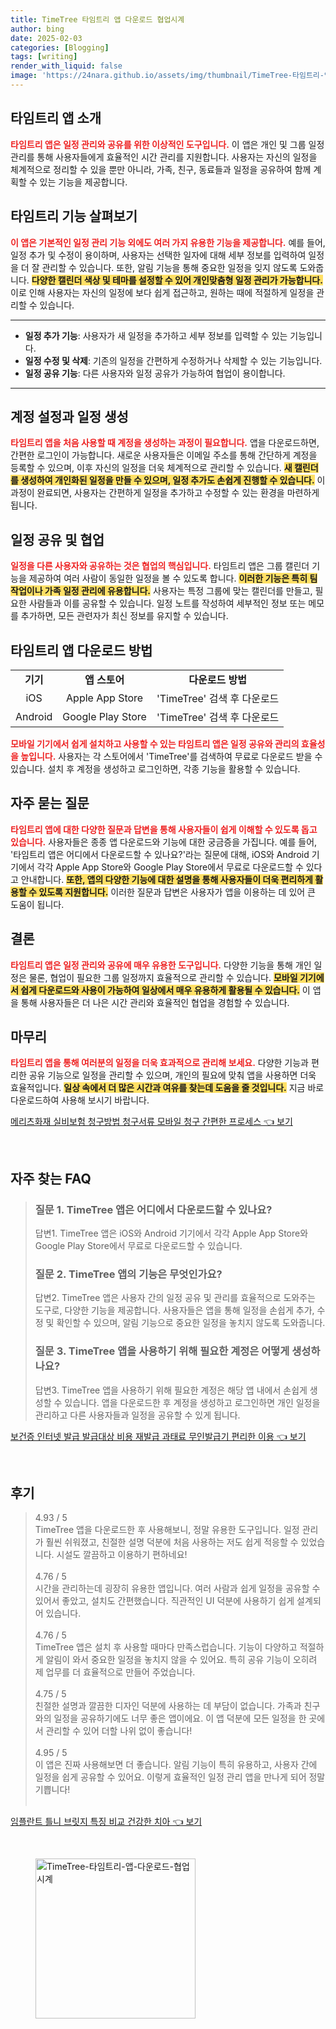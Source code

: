```yaml
---
title: TimeTree 타임트리 앱 다운로드 협업시계
author: bing
date: 2025-02-03
categories: [Blogging]
tags: [writing]
render_with_liquid: false
image: 'https://24nara.github.io/assets/img/thumbnail/TimeTree-타임트리-앱-다운로드-협업시계.webp'
---
```



<h2 id='타임트리-app-소개'>타임트리 앱 소개</h2>

<p><b><span style="color: #ee2323;">타임트리 앱은 일정 관리와 공유를 위한 이상적인 도구입니다.</span></b> 이 앱은 개인 및 그룹 일정 관리를 통해 사용자들에게 효율적인 시간 관리를 지원합니다. 사용자는 자신의 일정을 체계적으로 정리할 수 있을 뿐만 아니라, 가족, 친구, 동료들과 일정을 공유하여 함께 계획할 수 있는 기능을 제공합니다.</p>

<h2 id='타임트리-기능-살펴보기'>타임트리 기능 살펴보기</h2>

<p><b><span style="color: #ee2323;">이 앱은 기본적인 일정 관리 기능 외에도 여러 가지 유용한 기능을 제공합니다.</span></b> 예를 들어, 일정 추가 및 수정이 용이하며, 사용자는 선택한 일자에 대해 세부 정보를 입력하여 일정을 더 잘 관리할 수 있습니다. 또한, 알림 기능을 통해 중요한 일정을 잊지 않도록 도와줍니다. <b><span style="background-color: #ffe066;">다양한 캘린더 색상 및 테마를 설정할 수 있어 개인맞춤형 일정 관리가 가능합니다.</span></b> 이로 인해 사용자는 자신의 일정에 보다 쉽게 접근하고, 원하는 때에 적절하게 일정을 관리할 수 있습니다.</p>

<hr />

<ul>
    <li><b>일정 추가 기능</b>: 사용자가 새 일정을 추가하고 세부 정보를 입력할 수 있는 기능입니다.</li>
    <li><b>일정 수정 및 삭제</b>: 기존의 일정을 간편하게 수정하거나 삭제할 수 있는 기능입니다.</li>
    <li><b>일정 공유 기능</b>: 다른 사용자와 일정 공유가 가능하여 협업이 용이합니다.</li>
</ul>

<hr />

<h2 id='계정-설정과-일정-생성'>계정 설정과 일정 생성</h2>

<p><b><span style="color: #ee2323;">타임트리 앱을 처음 사용할 때 계정을 생성하는 과정이 필요합니다.</span></b> 앱을 다운로드하면, 간편한 로그인이 가능합니다. 새로운 사용자들은 이메일 주소를 통해 간단하게 계정을 등록할 수 있으며, 이후 자신의 일정을 더욱 체계적으로 관리할 수 있습니다. <b><span style="background-color: #ffe066;">새 캘린더를 생성하여 개인화된 일정을 만들 수 있으며, 일정 추가도 손쉽게 진행할 수 있습니다.</span></b> 이 과정이 완료되면, 사용자는 간편하게 일정을 추가하고 수정할 수 있는 환경을 마련하게 됩니다.</p>

<h2 id='일정-공유-및-협업'>일정 공유 및 협업</h2>

<p><b><span style="color: #ee2323;">일정을 다른 사용자와 공유하는 것은 협업의 핵심입니다.</span></b> 타임트리 앱은 그룹 캘린더 기능을 제공하여 여러 사람이 동일한 일정을 볼 수 있도록 합니다. <b><span style="background-color: #ffe066;">이러한 기능은 특히 팀 작업이나 가족 일정 관리에 유용합니다.</span></b> 사용자는 특정 그룹에 맞는 캘린더를 만들고, 필요한 사람들과 이를 공유할 수 있습니다. 일정 노트를 작성하여 세부적인 정보 또는 메모를 추가하면, 모든 관련자가 최신 정보를 유지할 수 있습니다.</p>

<h2 id='타임트리-app-다운로드-방법'>타임트리 앱 다운로드 방법</h2>

<table>
    <tr>
        <td style="text-align: center; height: 17px;"><b>기기</b></td>
        <td style="text-align: center; height: 17px;"><b>앱 스토어</b></td>
        <td style="text-align: center; height: 17px;"><b>다운로드 방법</b></td>
    </tr>
    <tr>
        <td style="text-align: center; height: 17px;">iOS</td>
        <td style="text-align: center; height: 17px;">Apple App Store</td>
        <td style="text-align: center; height: 17px;">'TimeTree' 검색 후 다운로드</td>
    </tr>
    <tr>
        <td style="text-align: center; height: 17px;">Android</td>
        <td style="text-align: center; height: 17px;">Google Play Store</td>
        <td style="text-align: center; height: 17px;">'TimeTree' 검색 후 다운로드</td>
    </tr>
</table>

<p><b><span style="color: #ee2323;">모바일 기기에서 쉽게 설치하고 사용할 수 있는 타임트리 앱은 일정 공유와 관리의 효율성을 높입니다.</span></b> 사용자는 각 스토어에서 'TimeTree'를 검색하여 무료로 다운로드 받을 수 있습니다. 설치 후 계정을 생성하고 로그인하면, 각종 기능을 활용할 수 있습니다.</p>

<h2 id='자주-묻는-질문'>자주 묻는 질문</h2>

<p><b><span style="color: #ee2323;">타임트리 앱에 대한 다양한 질문과 답변을 통해 사용자들이 쉽게 이해할 수 있도록 돕고 있습니다.</span></b> 사용자들은 종종 앱 다운로드와 기능에 대한 궁금증을 가집니다. 예를 들어, '타임트리 앱은 어디에서 다운로드할 수 있나요?'라는 질문에 대해, iOS와 Android 기기에서 각각 Apple App Store와 Google Play Store에서 무료로 다운로드할 수 있다고 안내합니다. <b><span style="background-color: #ffe066;">또한, 앱의 다양한 기능에 대한 설명을 통해 사용자들이 더욱 편리하게 활용할 수 있도록 지원합니다.</span></b> 이러한 질문과 답변은 사용자가 앱을 이용하는 데 있어 큰 도움이 됩니다.</p>

<h2 id='결론'>결론</h2>

<p><b><span style="color: #ee2323;">타임트리 앱은 일정 관리와 공유에 매우 유용한 도구입니다.</span></b> 다양한 기능을 통해 개인 일정은 물론, 협업이 필요한 그룹 일정까지 효율적으로 관리할 수 있습니다. <b><span style="background-color: #ffe066;">모바일 기기에서 쉽게 다운로드와 사용이 가능하여 일상에서 매우 유용하게 활용될 수 있습니다.</span></b> 이 앱을 통해 사용자들은 더 나은 시간 관리와 효율적인 협업을 경험할 수 있습니다.</p>

<h2 id='마무리'>마무리</h2>

<p><b><span style="color: #ee2323;">타임트리 앱을 통해 여러분의 일정을 더욱 효과적으로 관리해 보세요.</span></b> 다양한 기능과 편리한 공유 기능으로 일정을 관리할 수 있으며, 개인의 필요에 맞춰 앱을 사용하면 더욱 효율적입니다. <b><span style="background-color: #ffe066;">일상 속에서 더 많은 시간과 여유를 찾는데 도움을 줄 것입니다.</span></b> 지금 바로 다운로드하여 사용해 보시기 바랍니다.</p>


<p><a class="click-button" title="메리츠화재 실비보험 청구방법 청구서류 모바일 청구 간편한 프로세스" href="https://24nara.github.io/posts/%EB%A9%94%EB%A6%AC%EC%B8%A0%ED%99%94%EC%9E%AC-%EC%8B%A4%EB%B9%84%EB%B3%B4%ED%97%98-%EC%B2%AD%EA%B5%AC%EB%B0%A9%EB%B2%95-%EC%B2%AD%EA%B5%AC%EC%84%9C%EB%A5%98-%EB%AA%A8%EB%B0%94%EC%9D%BC-%EC%B2%AD%EA%B5%AC-%EA%B0%84%ED%8E%B8%ED%95%9C-%ED%94%84%EB%A1%9C%EC%84%B8%EC%8A%A4/" rel="dofollow">메리츠화재 실비보험 청구방법 청구서류 모바일 청구 간편한 프로세스 👈 보기</a></p><br>
<h2 id='자주_찾는_FAQ'>자주 찾는 FAQ</h2>
<div itemscope="" itemtype="https://schema.org/FAQPage"> 
<blockquote> 
<div itemscope="" itemprop="mainEntity" itemtype="https://schema.org/Question"> 
<h3 itemprop="name">질문 1. TimeTree 앱은 어디에서 다운로드할 수 있나요?</h3> 
<div itemscope="" itemprop="acceptedAnswer" itemtype="https://schema.org/Answer"> 
<span itemprop="text"> 
<p>답변1. TimeTree 앱은 iOS와 Android 기기에서 각각 Apple App Store와 Google Play Store에서 무료로 다운로드할 수 있습니다.</p> 
</span> 
</div> 
</div> 

<div itemscope="" itemprop="mainEntity" itemtype="https://schema.org/Question"> 
<h3 itemprop="name">질문 2. TimeTree 앱의 기능은 무엇인가요?</h3> 
<div itemscope="" itemprop="acceptedAnswer" itemtype="https://schema.org/Answer"> 
<span itemprop="text"> 
<p>답변2. TimeTree 앱은 사용자 간의 일정 공유 및 관리를 효율적으로 도와주는 도구로, 다양한 기능을 제공합니다. 사용자들은 앱을 통해 일정을 손쉽게 추가, 수정 및 확인할 수 있으며, 알림 기능으로 중요한 일정을 놓치지 않도록 도와줍니다.</p> 
</span> 
</div> 
</div> 

<div itemscope="" itemprop="mainEntity" itemtype="https://schema.org/Question"> 
<h3 itemprop="name">질문 3. TimeTree 앱을 사용하기 위해 필요한 계정은 어떻게 생성하나요?</h3> 
<div itemscope="" itemprop="acceptedAnswer" itemtype="https://schema.org/Answer"> 
<span itemprop="text"> 
<p>답변3. TimeTree 앱을 사용하기 위해 필요한 계정은 해당 앱 내에서 손쉽게 생성할 수 있습니다. 앱을 다운로드한 후 계정을 생성하고 로그인하면 개인 일정을 관리하고 다른 사용자들과 일정을 공유할 수 있게 됩니다.</p> 
</span> 
</div> 
</div> 
</blockquote> 
</div>
<p><a class="click-button" title="보건증 인터넷 발급 발급대상 비용 재발급 과태료 무인발급기 편리한 이용" href="https://24nara.github.io/posts/%EB%B3%B4%EA%B1%B4%EC%A6%9D-%EC%9D%B8%ED%84%B0%EB%84%B7-%EB%B0%9C%EA%B8%89-%EB%B0%9C%EA%B8%89%EB%8C%80%EC%83%81-%EB%B9%84%EC%9A%A9-%EC%9E%AC%EB%B0%9C%EA%B8%89-%EA%B3%BC%ED%83%9C%EB%A3%8C-%EB%AC%B4%EC%9D%B8%EB%B0%9C%EA%B8%89%EA%B8%B0-%ED%8E%B8%EB%A6%AC%ED%95%9C-%EC%9D%B4%EC%9A%A9/" rel="dofollow">보건증 인터넷 발급 발급대상 비용 재발급 과태료 무인발급기 편리한 이용 👈 보기</a></p><br>
<h2 id='후기'>후기</h2>
<div itemscope itemtype="https://schema.org/Product">
  <blockquote>
  <div itemprop="review" itemscope itemtype="https://schema.org/Review">
      <div itemprop="reviewRating" itemscope itemtype="https://schema.org/Rating"> <span itemprop="ratingValue">4.93</span> / <span itemprop="bestRating">5</span> </div>
      <span itemprop="reviewBody">TimeTree 앱을 다운로드한 후 사용해보니, 정말 유용한 도구입니다. 일정 관리가 훨씬 쉬워졌고, 친절한 설명 덕분에 처음 사용하는 저도 쉽게 적응할 수 있었습니다. 시설도 깔끔하고 이용하기 편하네요!</span>
  </div>
  <br>
  <div itemprop="review" itemscope itemtype="https://schema.org/Review">
      <div itemprop="reviewRating" itemscope itemtype="https://schema.org/Rating"> <span itemprop="ratingValue">4.76</span> / <span itemprop="bestRating">5</span> </div>
      <span itemprop="reviewBody">시간을 관리하는데 굉장히 유용한 앱입니다. 여러 사람과 쉽게 일정을 공유할 수 있어서 좋았고, 설치도 간편했습니다. 직관적인 UI 덕분에 사용하기 쉽게 설계되어 있습니다.</span>
  </div>
  <br>
  <div itemprop="review" itemscope itemtype="https://schema.org/Review">
      <div itemprop="reviewRating" itemscope itemtype="https://schema.org/Rating"> <span itemprop="ratingValue">4.76</span> / <span itemprop="bestRating">5</span> </div>
      <span itemprop="reviewBody">TimeTree 앱은 설치 후 사용할 때마다 만족스럽습니다. 기능이 다양하고 적절하게 알림이 와서 중요한 일정을 놓치지 않을 수 있어요. 특히 공유 기능이 오히려 제 업무를 더 효율적으로 만들어 주었습니다.</span>
  </div>
  <br>
  <div itemprop="review" itemscope itemtype="https://schema.org/Review">
      <div itemprop="reviewRating" itemscope itemtype="https://schema.org/Rating"> <span itemprop="ratingValue">4.75</span> / <span itemprop="bestRating">5</span> </div>
      <span itemprop="reviewBody">친절한 설명과 깔끔한 디자인 덕분에 사용하는 데 부담이 없습니다. 가족과 친구와의 일정을 공유하기에도 너무 좋은 앱이에요. 이 앱 덕분에 모든 일정을 한 곳에서 관리할 수 있어 더할 나위 없이 좋습니다!</span>
  </div>
  <br>
  <div itemprop="review" itemscope itemtype="https://schema.org/Review">
      <div itemprop="reviewRating" itemscope itemtype="https://schema.org/Rating"> <span itemprop="ratingValue">4.95</span> / <span itemprop="bestRating">5</span> </div>
      <span itemprop="reviewBody">이 앱은 진짜 사용해보면 더 좋습니다. 알림 기능이 특히 유용하고, 사용자 간에 일정을 쉽게 공유할 수 있어요. 이렇게 효율적인 일정 관리 앱을 만나게 되어 정말 기쁩니다!</span>
  </div>
  <br>
  </blockquote>
</div>
<p><a class="click-button" title="임플란트 틀니 브릿지 특징 비교 건강한 치아" href="https://24nara.github.io/posts/%EC%9E%84%ED%94%8C%EB%9E%80%ED%8A%B8-%ED%8B%80%EB%8B%88-%EB%B8%8C%EB%A6%BF%EC%A7%80-%ED%8A%B9%EC%A7%95-%EB%B9%84%EA%B5%90-%EA%B1%B4%EA%B0%95%ED%95%9C-%EC%B9%98%EC%95%84/" rel="dofollow">임플란트 틀니 브릿지 특징 비교 건강한 치아 👈 보기</a></p><br>
<figure class="image"><img src="https://24nara.github.io/assets/img/thumbnail/TimeTree-타임트리-앱-다운로드-협업시계.webp" alt="TimeTree-타임트리-앱-다운로드-협업시계" width="256" height="256"></figure>